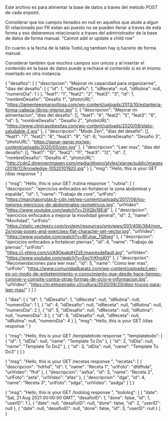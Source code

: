 Este archivo es para alimentar la base de datos a traves del metodo POST de cada enpoint.

Considerar que los campos llenados en null en aquellos que alude a algun ID relacionado por FK estan asi puesto no se pueden llenar a traves de esta forma y eso deberemos relacionarlo a traves del administrador de la base de datos de forma manual. 
"Cannot add or update a child row"

En cuanto a la fecha de la tabla TodoLog tambien hay q hacerlo de forma manual.

Considerar tambien que muchos campos son unicos y al insertar el contenido en la base de datos puede q rechace el contenido si es el mismo insertado en otra instancia.

{
  "desafios": [
    {
      "descripcion": "Mejorar mi capacidad para organizarme", 
      "dias del desafio": [
        {
          "id": 1, 
          "idDesafio": 1, 
          "idReceta": null, 
          "idRutina": null, 
          "numeroDia": 1
        }
      ], 
      "feat1": "1", 
      "feat2": "2", 
      "feat3": "3", 
      "id": 1, 
      "nombreDesafio": "Desafio 1", 
      "photoURL": "https://lamenteesmaravillosa.com/wp-content/uploads/2013/10/estanteria-forma-cabeza-libros-interior.jpg"
    }, 
    {
      "descripcion": "Mejorar mi alimentacion", 
      "dias del desafio": [], 
      "feat1": "4", 
      "feat2": "5", 
      "feat3": "6", 
      "id": 5, 
      "nombreDesafio": "Desafio 2", 
      "photoURL": "https://www.clinicasobesitas.com/wp-content/uploads/2020/08/plato-saludable-2.jpg"
    }, 
    {
      "descripcion": "Modo Zen", 
      "dias del desafio": [], 
      "feat1": "7", 
      "feat2": "8", 
      "feat3": "9", 
      "id": 6, 
      "nombreDesafio": "Desafio 3", 
      "photoURL": "https://ganar-ganar.mx/wp-content/uploads/2020/05/zen.jpg"
    }, 
    {
      "descripcion": "Leer mas", 
      "dias del desafio": [], 
      "feat1": "10", 
      "feat2": "11", 
      "feat3": "12", 
      "id": 7, 
      "nombreDesafio": "Desafio 4", 
      "photoURL": "http://cdn2.dineroenimagen.com/media/dinero/styles/xlarge/public/images/2019/12/knowledge-10520101920.jpg"
    }
  ], 
  "msg": "Hello, this is your GET /dias response "
}


{
  "msg": "Hello, this is your GET /rutina response ", 
  "rutina": [
    {
      "descripcion": "ejercicios enfocados en fortalecer la zona abdominal y espalda", 
      "id": 1, 
      "name": "Trabajo de core", 
      "urlFoto": "https://marchasyrutas.b-cdn.net/wp-content/uploads/2017/06/los-mejores-ejercicios-de-abdominales-isometricos.jpg", 
      "urlVideo": "https://www.youtube.com/watch?v=2tXQbi16EdI"
    }, 
    {
      "descripcion": "ejercicios enfocados a mejorar la movilidad general", 
      "id": 2, 
      "name": "Movilidad", 
      "urlFoto": "https://static.vecteezy.com/system/resources/previews/001/408/384/non_2x/yoga-poses-and-exercises-flat-character-set-vector.jpg", 
      "urlVideo": "https://www.youtube.com/watch?v=BFJnw_7Q6wg"
    }, 
    {
      "descripcion": "ejercicios enfocados a fortalecer piernas", 
      "id": 4, 
      "name": "Trabajo de piernas", 
      "urlFoto": "https://i.ytimg.com/vi/A9OpakdHZzE/maxresdefault.jpg", 
      "urlVideo": "https://www.youtube.com/watch?v=EecYrKhgAYI"
    }, 
    {
      "descripcion": "Recomendaciones para leer mas", 
      "id": 5, 
      "name": "Como leer mas", 
      "urlFoto": "https://www.comunidadbaratz.com/wp-content/uploads/Leer-es-un-modo-de-entretenimiento-y-conocimiento-que-desde-hace-tiempo-convive-y-compite-contra-otras-formas-de-ocio-e-informacion.jpg", 
      "urlVideo": "https://m.elmostrador.cl/cultura/2020/08/20/diez-trucos-para-leer-mas/"
    }
  ]
}


{
  "dias": [
    {
      "id": 1, 
      "idDesafio": 1, 
      "idReceta": null, 
      "idRutina": null, 
      "numeroDia": 1
    }, 
    {
      "id": 4, 
      "idDesafio": null, 
      "idReceta": null, 
      "idRutina": null, 
      "numeroDia": 2
    }, 
    {
      "id": 5, 
      "idDesafio": null, 
      "idReceta": null, 
      "idRutina": null, 
      "numeroDia": 3
    }, 
    {
      "id": 6, 
      "idDesafio": null, 
      "idReceta": null, 
      "idRutina": null, 
      "numeroDia": 4
    }
  ], 
  "msg": "Hello, this is your GET /dias response "
}

{
  "msg": "Hello, this is your GET /templatetodo response ",
  "templatetodo": [
    {
      "id": 1,
      "idDia": null,
      "name": "Template To Do"
    },
    {
      "id": 2,
      "idDia": null,
      "name": "Template To Do2"
    },
    {
      "id": 3,
      "idDia": null,
      "name": "Template To Do3"
    }
  ]
}

{
  "msg": "Hello, this is your GET /recetas response ",
  "recetas": [
    {
      "descripcion": "hdrhd",
      "id": 1,
      "name": "Receta 1",
      "urlFoto": "dfdfhda",
      "urlVideo": "fhd"
    },
    {
      "descripcion": "asfsa",
      "id": 3,
      "name": "Receta 2",
      "urlFoto": "asfa",
      "urlVideo": "afas"
    },
    {
      "descripcion": "dga",
      "id": 4,
      "name": "Receta 3",
      "urlFoto": "sdga",
      "urlVideo": "asdga"
    }
  ]
}

{
  "msg": "Hello, this is your GET /todolog response ",
  "todolog": [
    {
      "date": "Sat, 21 Aug 2021 00:00:00 GMT",
      "desafioID": 1,
      "done": false,
      "id": 1,
      "userID": 1
    },
    {
      "date": null,
      "desafioID": null,
      "done": false,
      "id": 2,
      "userID": null
    },
    {
      "date": null,
      "desafioID": null,
      "done": false,
      "id": 3,
      "userID": null
    }
  ]
}
